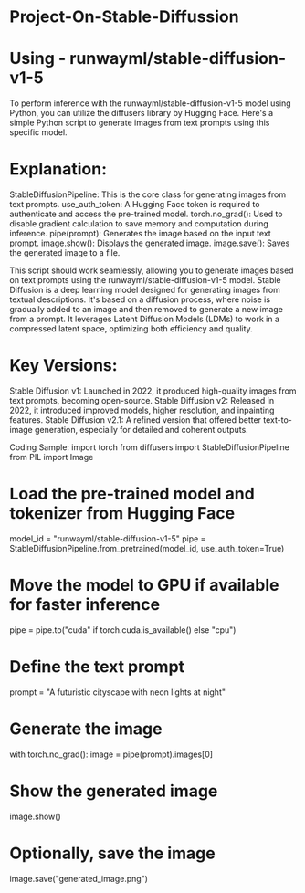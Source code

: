 # Project-On-Stable-Diffussion

# Using - runwayml/stable-diffusion-v1-5
To perform inference with the runwayml/stable-diffusion-v1-5 model using Python, you can utilize the diffusers library by Hugging Face. Here's a simple Python script to generate images from text prompts using this specific model.
# Explanation:
StableDiffusionPipeline: This is the core class for generating images from text prompts.
use_auth_token: A Hugging Face token is required to authenticate and access the pre-trained model.
torch.no_grad(): Used to disable gradient calculation to save memory and computation during inference.
pipe(prompt): Generates the image based on the input text prompt.
image.show(): Displays the generated image.
image.save(): Saves the generated image to a file.

This script should work seamlessly, allowing you to generate images based on text prompts using the runwayml/stable-diffusion-v1-5 model.
Stable Diffusion is a deep learning model designed for generating images from textual descriptions. It's based on a diffusion process, where noise is gradually added to an image and then removed to generate a new image from a prompt. It leverages Latent Diffusion Models (LDMs) to work in a compressed latent space, optimizing both efficiency and quality.

# Key Versions:

Stable Diffusion v1: Launched in 2022, it produced high-quality images from text prompts, becoming open-source.
Stable Diffusion v2: Released in 2022, it introduced improved models, higher resolution, and inpainting features.
Stable Diffusion v2.1: A refined version that offered better text-to-image generation, especially for detailed and coherent outputs.

Coding Sample:
import torch
from diffusers import StableDiffusionPipeline
from PIL import Image

# Load the pre-trained model and tokenizer from Hugging Face
model_id = "runwayml/stable-diffusion-v1-5"
pipe = StableDiffusionPipeline.from_pretrained(model_id, use_auth_token=True)

# Move the model to GPU if available for faster inference
pipe = pipe.to("cuda" if torch.cuda.is_available() else "cpu")

# Define the text prompt
prompt = "A futuristic cityscape with neon lights at night"

# Generate the image
with torch.no_grad():
    image = pipe(prompt).images[0]

# Show the generated image
image.show()

# Optionally, save the image
image.save("generated_image.png")
